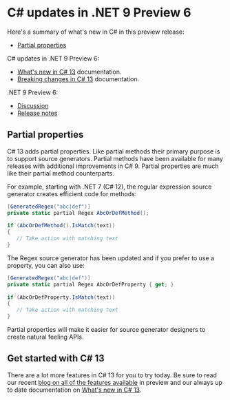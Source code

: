 # C# updates in .NET 9 Preview 6

Here's a summary of what's new in C# in this preview release:

- [Partial properties](#partial-properties)

C# updates in .NET 9 Preview 6:
* [What's new in C# 13](https://learn.microsoft.com/dotnet/csharp/whats-new/csharp-13) documentation.
* [Breaking changes in C# 13](https://learn.microsoft.com/dotnet/csharp/whats-new/breaking-changes/compiler%20breaking%20changes%20-%20dotnet%209) documentation.

.NET 9 Preview 6:
* [Discussion](https://aka.ms/dotnet/9/preview6)
* [Release notes](./README.md)

## Partial properties
 
C# 13 adds partial properties. Like partial methods their primary purpose is to support source generators. Partial methods have been available for many releases with additional improvements in C# 9. Partial properties are much like their partial method counterparts.
 
For example, starting with .NET 7 (C# 12), the regular expression source generator creates efficient code for methods:
 
```csharp
[GeneratedRegex("abc|def")]
private static partial Regex AbcOrDefMethod();
 
if (AbcOrDefMethod().IsMatch(text))
{
   // Take action with matching text
}
```
 
The Regex source generator has been updated and if you prefer to use a property, you can also use:
 
```csharp
[GeneratedRegex("abc|def")]
private static partial Regex AbcOrDefProperty { get; }
 
if (AbcOrDefProperty.IsMatch(text))
{
   // Take action with matching text
}
```
 
Partial properties will make it easier for source generator designers to create natural feeling APIs.

## Get started with C# 13

There are a lot more features in C# 13 for you to try today. Be sure to read our recent [blog on all of the features available](https://devblogs.microsoft.com/dotnet/csharp-13-explore-preview-features) in preview and our always up to date documentation on [What's new in C# 13](https://learn.microsoft.com/dotnet/csharp/whats-new/csharp-13).
